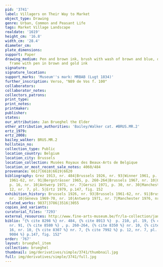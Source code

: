 ```yaml
---
pid: '3741'
label: Villagers on Their Way to Market
object_type: Drawing
genre: Urban, Common and Peasant Life
tags: Market Village Landscape
realdate: '1619'
height_cm: '16.8'
width_cm: '28.4'
diameter_cm: 
plate_dimensions: 
support: Paper
drawing_medium: Pen and brown ink, brush with wash of brown and blue, double lined
  frame with pen in brown and gold ink
signature: 
signature_location: 
support_marks: 'Museum''s mark: MRBAB (Lugt 1834)'
further_inscription: Verso, "N89 de Vos f. 100"
collaborators: 
collaborator_notes: 
collectors_patrons: 
print_type: 
print_notes: 
printmaker: 
publisher: 
states: 
our_attribution: Jan Brueghel the Elder
other_attribution_authorities: 'Bailey/Walker cat. #BRUS.MR.2'
ertz_1979: 
ertz_2008: 
bailey_walker: BRUS.MR.2
hollstein_no: 
collection_type: Public
location_country: Belgium
location_city: Brussels
location_collection: Musées Royaux des Beaux-Arts de Belgique
location_or_most_recent_sale_notes: 4060/484
provenance: 6617|6618|6619|6620
bibliography: Grez 1913, nr. 484|Brussels 1926, nr. 93|Winner 1961, p. 210, pl. 19|Brussels
  1961-62, nr. 91|Bergsträsser 1965, p. 260-264|Brussels 1967, nr. 10|Geneva 1969-70,
  p. 16, nr. 10|Antwerp 1971, nr. 7|Gerszi 1971, p. 30, nr. 30|Manchester 1976, p.
  12, nr. 7, pl. 5|Ertz 1979, p.147, fig. 152
exhibition_history: Brussels 1926, nr. 93|Brussels 1961-62, nr. 91|Brussels 1967,
  nr. 10|Geneva 1969-70, nr. 10|Antwerp 1971, nr. 7|Manchester 1976, nr. 7
related_works: 9837|3786|3516|3055
copies_and_variants: 
curatorial_files: '7293'
external_resources: http://www.fine-arts-museum.be/fr/la-collection/jan-i-brueghel-villageois-se-rendant-au-marche?letter=b&artist=breughel-jan-i-1
biblio: "{% cite 8298 %} nr. 484, {% cite 8913 %}  p. 210, pl. 19, {% cite 8267 %}
  nr. 91, {% cite 8580 %} , p. 260-264, {% cite 8350 %} nr. 10, {% cite 8345 %} p.
  16, nr. 10, {% cite 8307 %} nr. 7, {% cite 7992 %} p. 12, nr. 7, pl. 5, {% cite
  9004 %} p.147, fig. 152"
order: '767'
layout: brueghel_item
collection: brueghel
thumbnail: img/derivatives/simple/3741/thumbnail.jpg
full: img/derivatives/simple/3741/full.jpg
---
```

